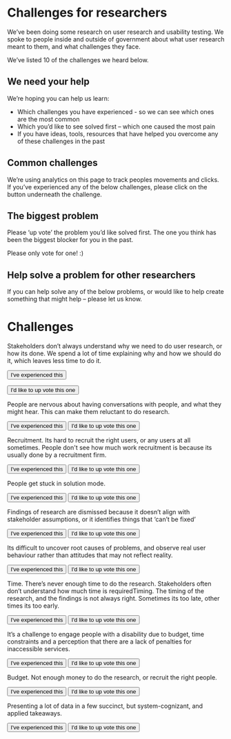 # Challenges for researchers #

We’ve been doing some research on user research and usability testing. We spoke to people inside and outside of government about what user research meant to them, and what challenges they face. 

We’ve listed 10 of the challenges we heard below.


## We need your help ##

We’re hoping you can help us learn:

- Which challenges you have experienced - so we can see which ones are the most common 
- Which you’d like to see solved first – which one caused the most pain
- If you have ideas, tools, resources that have helped you overcome any of these challenges in the past


## Common challenges ##

We’re using analytics on this page to track peoples movements and clicks. If you’ve experienced any of the below challenges, please click on the button underneath the challenge. 


## The biggest problem ##

Please ‘up vote’ the problem you’d like solved first. The one you think has been the biggest blocker for you in the past.

Please only vote for one! :)


## Help solve a problem for other researchers ##

If you can help solve any of the below problems, or would like to help create something that might help – please let us know. 


# Challenges #

Stakeholders don’t always understand why we need to do user research, or how its done. We spend a lot of time explaining why and how we should do it, which leaves less time to do it.

<p><button class="au-btn"> I've experienced this </button></p> <p><button class="au-btn"> I'd like to up vote this one </button></p>


People are nervous about having conversations with people, and what they might hear. This can make them reluctant to do research. 

<button class="au-btn"> I've experienced this </button>   <button class="au-btn"> I'd like to up vote this one </button>


Recruitment. Its hard to recruit the right users, or any users at all sometimes. People don't see how much work recruitment is because its usually done by a recruitment firm.

<button class="au-btn"> I've experienced this </button>   <button class="au-btn"> I'd like to up vote this one </button>


People get stuck in solution mode.

<button class="au-btn"> I've experienced this </button>   <button class="au-btn"> I'd like to up vote this one </button>


Findings of research are dismissed because it doesn’t align with stakeholder assumptions, or it identifies things that ‘can’t be fixed’

<button class="au-btn"> I've experienced this </button>   <button class="au-btn"> I'd like to up vote this one </button>


Its difficult to uncover root causes of problems, and observe real user behaviour rather than attitudes that may not reflect reality.

<button class="au-btn"> I've experienced this </button>   <button class="au-btn"> I'd like to up vote this one </button>

Time. There’s never enough time to do the research. Stakeholders often don’t understand how much time is requiredTiming. The timing of the research, and the findings is not always right. Sometimes its too late, other times its too early. 

<button class="au-btn"> I've experienced this </button>   <button class="au-btn"> I'd like to up vote this one </button>


It’s a challenge to engage people with a disability due to budget, time constraints and a perception that there are a lack of penalties for inaccessible services.

<button class="au-btn"> I've experienced this </button>   <button class="au-btn"> I'd like to up vote this one </button>


Budget. Not enough money to do the research, or recruit the right people.

<button class="au-btn"> I've experienced this </button>   <button class="au-btn"> I'd like to up vote this one </button>

Presenting a lot of data in a few succinct, but system-cognizant, and applied takeaways. 

<button class="au-btn"> I've experienced this </button>   <button class="au-btn"> I'd like to up vote this one </button>

